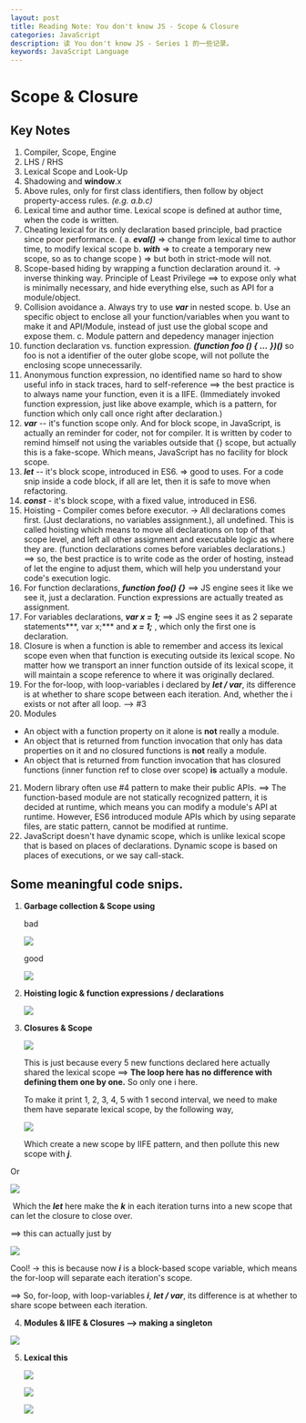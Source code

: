 ```yaml
---
layout: post
title: Reading Note: You don't know JS - Scope & Closure
categories: JavaScript
description: 读 You don't know JS - Series 1 的一些记录。
keywords: JavaScript Language
---
```


#  Scope & Closure

## **Key Notes**

1. Compiler, Scope, Engine
2. LHS / RHS
3. Lexical Scope and Look-Up
4. Shadowing and **window**.x
5. Above rules, only for first class identifiers, then follow by object property-access rules. *(e.g. a.b.c)*
6. Lexical time and author time. Lexical scope is defined at author time, when the code is written.
7. Cheating lexical for its only declaration based principle, bad practice since poor performance. (
    a. ***eval()*** => change from lexical time to author time, to modify lexical scope
    b. ***with*** => to create a temporary new scope, so as to change scope
    ) => but both in strict-mode will not.
8. Scope-based hiding by wrapping a function declaration around it. -> inverse thinking way.  Principle of Least Privilege ==> to expose only what is minimally necessary, and hide everything else, such as API for a module/object.
9. Collision avoidance
    a. Always try to use ***var*** in nested scope.
    b. Use an specific object to enclose all your function/variables when you want to make it and API/Module, instead of just use the global scope and expose them.
    c. Module pattern and depedency manager injection
10. function declaration vs. function expression.
    ***(function foo () {***
        ***…***
    ***})()***
so foo is not a identifier of the outer globe scope, will not pollute the enclosing scope unnecessarily.
11. Anonymous function expression, no identified name so hard to show useful info in stack traces, hard to self-reference ==> the best practice is to always name your function, even it is a IIFE. (Immediately invoked function expression, just like above example, which is a pattern, for function which only call once right after declaration.)
12. ***var*** -- it's function scope only. And for block scope, in JavaScript, is actually an reminder for coder, not for compiler. It is written by coder to remind himself not using the variables outside that {} scope, but actually this is a fake-scope. Which means, JavaScript has no facility for block scope.
13. ***let*** -- it's block scope, introduced in ES6. => good to uses. For a code snip inside a code block, if all are let, then it is safe to move when refactoring.
14. ***const*** - it's block scope, with a fixed value, introduced in ES6.
15. Hoisting - Compiler comes before executor. -> All declarations comes first. (Just declarations, no variables assignment.), all undefined. This is called hoisting which means to move all declarations on top of that scope level, and left all other assignment and executable logic as where they are. (function declarations comes before variables declarations.)
==> so, the best practice is to write code as the order of hosting, instead of let the engine to adjust them, which will help you understand your code's execution logic.
16. For function declarations, ***function*** ***foo() {}*** ==> JS engine sees it like we see it, just a declaration. Function expressions are actually treated as assignment.
17. For variables declarations, ***var x = 1;*** ==> JS engine sees it as 2 separate statements***, var x;***  and ***x = 1;*** , which only the first one is declaration. 
18. Closure is when a function is able to remember and access its lexical scope even when that function is executing outside its lexical scope.
No matter how we transport an inner function outside of its lexical scope, it will maintain a scope reference to where it was originally declared.
19. For the for-loop, with loop-variables i declared by ***let / var***, its difference is at whether to share scope between each iteration. And, whether the i exists or not after all loop. --> #3
20. Modules 
- An object with a function property on it alone is **not** really a module.
- An object that is returned from function invocation that only has data properties on it and no closured functions is **not** really a module.
- An object that is returned from function invocation that has closured functions (inner function ref to close over scope) **is** actually a module.
21. Modern library often use #4 pattern to make their public APIs.  ==> The function-based module are not statically recognized pattern, it is decided at runtime, which means you can modify a module's API at runtime. However, ES6 introduced module APIs which by using separate files, are static pattern, cannot be modified at runtime.
22. JavaScript doesn't have dynamic scope, which is unlike lexical scope that is based on places of declarations. Dynamic scope is based on places of executions, or we say call-stack. 


## **Some meaningful code snips.**

1. **Garbage collection & Scope using**

   bad

   ![](https://raw.githubusercontent.com/lvxiaoxin/lvxiaoxin.github.io/master/_posts/JavaScript/pic/ydkjs1/00.png)

   good

   ![](https://raw.githubusercontent.com/lvxiaoxin/lvxiaoxin.github.io/master/_posts/JavaScript/pic/ydkjs1/01.png)

2. **Hoisting logic & function expressions /
   declarations**

   ![](https://raw.githubusercontent.com/lvxiaoxin/lvxiaoxin.github.io/master/_posts/JavaScript/pic/ydkjs1/10.png)

3. **Closures & Scope**

   ![](https://raw.githubusercontent.com/lvxiaoxin/lvxiaoxin.github.io/master/_posts/JavaScript/pic/ydkjs1/20.png)

   This is just because every 5 new functions declared here actually shared the lexical scope ==> **The loop here has no difference with defining them one by one.** So only one i here.

   To make it print 1, 2, 3, 4, 5 with 1 second interval, we need to make them have separate lexical scope, by the following way,

   ![](https://raw.githubusercontent.com/lvxiaoxin/lvxiaoxin.github.io/master/_posts/JavaScript/pic/ydkjs1/21.png)

   Which create a new scope by IIFE pattern, and then pollute this new scope with ***j***.

Or

![](https://raw.githubusercontent.com/lvxiaoxin/lvxiaoxin.github.io/master/_posts/JavaScript/pic/ydkjs1/22.png)

​	Which the ***let*** here make the ***k*** in each iteration turns into a new scope that can let the closure to close over.

==> this can actually just by 

![](https://raw.githubusercontent.com/lvxiaoxin/lvxiaoxin.github.io/master/_posts/JavaScript/pic/ydkjs1/23.png)

Cool! -> this is because now ***i*** is a block-based scope variable, which means the for-loop will separate each iteration's scope.

==> So, for-loop, with loop-variables ***i***, ***let / var***, its difference is at whether to share scope between each iteration. 

4. **Modules & IIFE & Closures --> making a
   singleton**

![](https://raw.githubusercontent.com/lvxiaoxin/lvxiaoxin.github.io/master/_posts/JavaScript/pic/ydkjs1/30.png)

5. **Lexical this**

   ![](https://raw.githubusercontent.com/lvxiaoxin/lvxiaoxin.github.io/master/_posts/JavaScript/pic/ydkjs1/40.png)

   ![](https://raw.githubusercontent.com/lvxiaoxin/lvxiaoxin.github.io/master/_posts/JavaScript/pic/ydkjs1/41.png)

   ![](https://raw.githubusercontent.com/lvxiaoxin/lvxiaoxin.github.io/master/_posts/JavaScript/pic/ydkjs1/42.png)